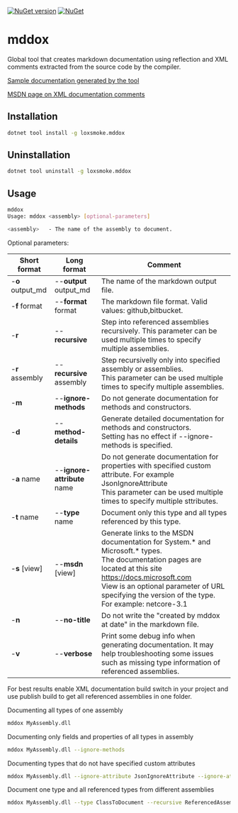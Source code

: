 [![NuGet version](https://badge.fury.io/nu/LoxSmoke.mddox.svg)](https://badge.fury.io/nu/LoxSmoke.mddox) [![NuGet](https://img.shields.io/nuget/dt/LoxSmoke.mddox.svg)](https://www.nuget.org/packages/LoxSmoke.mddox) 

# mddox

Global tool that creates markdown documentation using reflection and XML comments extracted from the source code by the compiler.

[Sample documentation generated by the tool](https://github.com/loxsmoke/DocXml/blob/master/api-reference.md)

[MSDN page on XML documentation comments](https://docs.microsoft.com/en-us/dotnet/csharp/programming-guide/xmldoc/xml-documentation-comments)


## Installation

```bash
dotnet tool install -g loxsmoke.mddox
```

## Uninstallation

```bash
dotnet tool uninstall -g loxsmoke.mddox
```

## Usage

```bash
mddox
Usage: mddox <assembly> [optional-parameters]

<assembly>   - The name of the assembly to document.
```
Optional parameters:

Short format | Long format | Comment
|---|---|---|
| -**o** output_md |--**output** output_md  | The name of the markdown output file. |
| -**f** format | --**format** format   |  The markdown file format. Valid values: github,bitbucket. |
| -**r**  | --**recursive**           | Step into referenced assemblies recursively. This parameter can be used multiple times to specify multiple assemblies. |
| -**r** assembly  | --**recursive** assembly | Step recursivelly only into specified assembly or assemblies.<br> This parameter can be used multiple times to specify multiple assemblies. |
| -**m**  | --**ignore-methods**      | Do not generate documentation for methods and constructors. |
| -**d**  | --**method-details**      | Generate detailed documentation for methods and constructors.<br>Setting has no effect if --ignore-methods is specified. |
| -**a** name  | --**ignore-attribute** name | Do not generate documentation for properties with specified custom attribute. For example  JsonIgnoreAttribute<br> This parameter can be used multiple times to specify multiple sttributes. |
| -**t** name  | --**type** name         | Document only this type and all types referenced by this type. |
| -**s** [view]  | --**msdn** [view]       | Generate links to the MSDN documentation for System.* and Microsoft.* types.<br>The documentation pages are located at this site https://docs.microsoft.com<br>View is an optional parameter of URL specifying the version of the type. For example: netcore-3.1 |  
| -**n**  | --**no-title**            | Do not write the "created by mddox at date" in the markdown file. |
| -**v**  | --**verbose**             | Print some debug info when generating documentation. It may help troubleshooting some issues such as missing type information of referenced assemblies. |
  
For best results enable XML documentation build switch in your project and use publish build to get all referenced assemblies in one folder.

Documenting all types of one assembly

```bash
mddox MyAssembly.dll
```

Documenting only fields and properties of all types in assembly

```bash
mddox MyAssembly.dll --ignore-methods
```

Documenting types that do not have specified custom attributes

```bash
mddox MyAssembly.dll --ignore-attribute JsonIgnoreAttribute --ignore-attribute XmlIgnore
```

Document one type and all referenced types from different assemblies 

```bash
mddox MyAssembly.dll --type ClassToDocument --recursive ReferencedAssembly1.dll --recursive ReferencedAssembly2.dll
```

